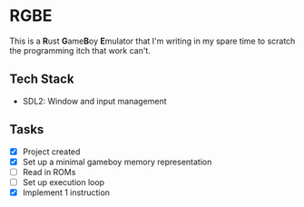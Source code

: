 # RGBE
This is a **R**ust **G**ame**B**oy **E**mulator that I'm writing in my spare time to scratch the programming itch that work can't.

## Tech Stack
- SDL2: Window and input management

## Tasks
- [x] Project created
- [x] Set up a minimal gameboy memory representation 
- [ ] Read in ROMs
- [ ] Set up execution loop
- [x] Implement 1 instruction  

